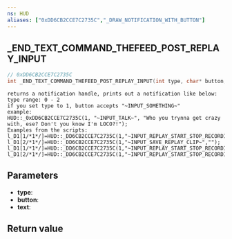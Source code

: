 ```yaml
---
ns: HUD
aliases: ["0xDD6CB2CCE7C2735C","_DRAW_NOTIFICATION_WITH_BUTTON"]
---
```

## _END_TEXT_COMMAND_THEFEED_POST_REPLAY_INPUT

```c
// 0xDD6CB2CCE7C2735C
int _END_TEXT_COMMAND_THEFEED_POST_REPLAY_INPUT(int type, char* button, char* text);
```

```
returns a notification handle, prints out a notification like below:
type range: 0 - 2
if you set type to 1, button accepts "~INPUT_SOMETHING~"
example:
HUD::_0xDD6CB2CCE7C2735C(1, "~INPUT_TALK~", "Who you trynna get crazy with, ese? Don't you know I'm LOCO?!");
Examples from the scripts:
l_D1[1/*1*/]=HUD::_DD6CB2CCE7C2735C(1,"~INPUT_REPLAY_START_STOP_RECORDING~","");
l_D1[2/*1*/]=HUD::_DD6CB2CCE7C2735C(1,"~INPUT_SAVE_REPLAY_CLIP~","");
l_D1[1/*1*/]=HUD::_DD6CB2CCE7C2735C(1,"~INPUT_REPLAY_START_STOP_RECORDING~","");
l_D1[2/*1*/]=HUD::_DD6CB2CCE7C2735C(1,"~INPUT_REPLAY_START_STOP_RECORDING_SECONDARY~","");
```

## Parameters
* **type**: 
* **button**: 
* **text**: 

## Return value
